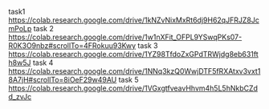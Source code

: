 task1
https://colab.research.google.com/drive/1kNZvNixMxRt6dj9H62qJFRJZ8JcmPoLp
task 2
https://colab.research.google.com/drive/1w1nXFit_OFPL9YSwqPKs07-R0K3O9nbz#scrollTo=4FRokuu93Kwy
task 3
https://colab.research.google.com/drive/1YZ98TfdoZxGPdTRWjdg8eb631fth8w5J
task 4
https://colab.research.google.com/drive/1NNq3kzQ0WwjDTF5fRXAtxv3vxt18A7jH#scrollTo=8iOeF29w49AU
task 5
https://colab.research.google.com/drive/1VGxgtfveavHhvm4h5L5hNkbCZdd_zvJc
